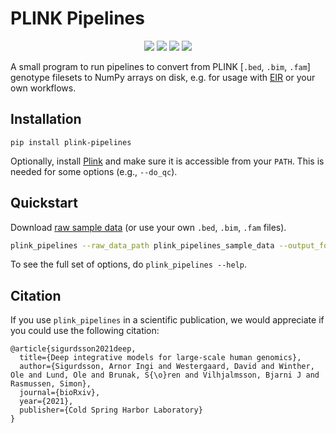 # PLINK Pipelines

<p align="center">
    <a href="LICENSE" alt="License">
        <img src="https://img.shields.io/badge/License-APGL-5B2D5B.svg" /></a>
  
  <a href="https://www.python.org/downloads/" alt="Python">
        <img src="https://img.shields.io/badge/python-3.10-blue.svg" /></a>
  
   <a href="https://pypi.org/project/plink-pipelines/" alt="Python">
        <img src="https://img.shields.io/pypi/v/plink_pipelines.svg" /></a>
  
  <a href="https://codecov.io/gh/arnor-sigurdsson/plink_pipelines" alt="Coverage">
        <img src="https://codecov.io/gh/arnor-sigurdsson/plink_pipelines/branch/master/graph/badge.svg" /></a>       
</p>


A small program to run pipelines to convert from PLINK [`.bed`, `.bim`, `.fam`] genotype filesets to NumPy arrays on disk, e.g. for usage with [EIR](https://github.com/arnor-sigurdsson/EIR) or your own workflows.

## Installation

```
pip install plink-pipelines
```

Optionally, install [Plink](https://www.cog-genomics.org/plink/) and make sure it is accessible from your `PATH`. This is needed for some options (e.g., `--do_qc`).

## Quickstart

Download [raw sample data](https://drive.google.com/file/d/1LPEPvCerwFNWzcwWL-vXJaQd6HpugDPE/view?usp=sharing) (or use your own `.bed`, `.bim`, `.fam` files).

```bash
plink_pipelines --raw_data_path plink_pipelines_sample_data --output_folder plink_pipelines_sample_data
```

To see the full set of options, do `plink_pipelines --help`.

## Citation

If you use `plink_pipelines` in a scientific publication, we would appreciate if you could use the following citation:

```
@article{sigurdsson2021deep,
  title={Deep integrative models for large-scale human genomics},
  author={Sigurdsson, Arnor Ingi and Westergaard, David and Winther, Ole and Lund, Ole and Brunak, S{\o}ren and Vilhjalmsson, Bjarni J and Rasmussen, Simon},
  journal={bioRxiv},
  year={2021},
  publisher={Cold Spring Harbor Laboratory}
}
